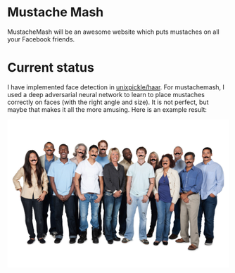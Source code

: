 # Mustache Mash

MustacheMash will be an awesome website which puts mustaches on all your Facebook friends.

# Current status

I have implemented face detection in [unixpickle/haar](https://github.com/unixpickle/haar). For mustachemash, I used a deep adversarial neural network to learn to place mustaches correctly on faces (with the right angle and size). It is not perfect, but maybe that makes it all the more amusing. Here is an example result:

![Demo Picture](output.png)
